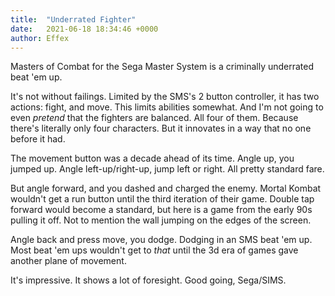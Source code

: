 ```yaml
---
title:  "Underrated Fighter"
date:   2021-06-18 18:34:46 +0000
author: Effex
---
```


Masters of Combat for the Sega Master System is a criminally underrated beat 'em up.

It's not without failings. Limited by the SMS's 2 button controller, it has two actions: fight, and move. This limits abilities somewhat. And I'm not going to even *pretend* that the fighters are balanced. All four of them. Because there's literally only four characters. But it innovates in a way that no one before it had. 

The movement button was a decade ahead of its time. Angle up, you jumped up. Angle left-up/right-up, jump left or right. All pretty standard fare.

But angle forward, and you dashed and charged the enemy. Mortal Kombat wouldn't get a run button until the third iteration of their game. Double tap forward would become a standard, but here is a game from the early 90s pulling it off. Not to mention the wall jumping on the edges of the screen.

Angle back and press move, you dodge. Dodging in an SMS beat 'em up. Most beat 'em ups wouldn't get to *that* until the 3d era of games gave another plane of movement.

It's impressive. It shows a lot of foresight. Good going, Sega/SIMS.
